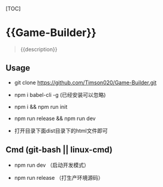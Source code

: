[TOC]

# {{Game-Builder}}
>{{description}}

## Usage

- git clone https://github.com/Timson020/Game-Builder.git

- npm i babel-cli -g (已经安装可以忽略)

- npm i && npm run init

- npm run release && npm run dev

- 打开目录下面dist目录下的html文件即可

## Cmd (git-bash || linux-cmd)

- npm run dev （启动开发模式）

- npm run release （打生产环境源码）
